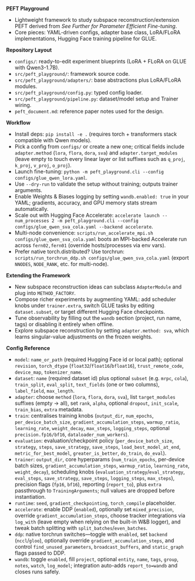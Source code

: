 **PEFT Playground**
- Lightweight framework to study subspace reconstruction/extension PEFT derived from *See Further for Parameter Efficient Fine-tuning*.
- Core pieces: YAML-driven configs, adapter base class, LoRA/FLoRA implementations, Hugging Face training pipeline for GLUE.

**Repository Layout**
- `configs/`: ready-to-edit experiment blueprints (LoRA + FLoRA on GLUE with Qwen3-1.7B).
- `src/peft_playground/`: framework source code.
- `src/peft_playground/adapters/`: base abstractions plus LoRA/FLoRA modules.
- `src/peft_playground/config.py`: typed config loader.
- `src/peft_playground/pipeline.py`: dataset/model setup and Trainer wiring.
- `peft_document.md`: reference paper notes used for the design.

**Workflow**
- Install deps: `pip install -e .` (requires torch + transformers stack compatible with Qwen models).
- Pick a config from `configs/` or create a new one; critical fields include `adapter.method` (`lora`, `flora`, `dora`, `sva`) and `adapter.target_modules` (leave empty to touch every linear layer or list suffixes such as `q_proj`, `k_proj`, `v_proj`, `o_proj`).
- Launch fine-tuning: `python -m peft_playground.cli --config configs/glue_qwen_lora.yaml`.
- Use `--dry-run` to validate the setup without training; outputs trainer arguments.
- Enable Weights & Biases logging by setting `wandb.enabled: true` in your YAML; gradients, accuracy, and GPU memory stats stream automatically.
- Scale out with Hugging Face Accelerate: `accelerate launch --num_processes 2 -m peft_playground.cli --config configs/glue_qwen_sva_cola.yaml --backend accelerate`.
- Multi-node convenience: `scripts/run_accelerate_mpi.sh configs/glue_qwen_sva_cola.yaml` boots an MPI-backed Accelerate run across `fern02,fern01` (override hosts/processes via env vars).
- Prefer native torch.distributed? Use torchrun: `scripts/run_torchrun_ddp.sh configs/glue_qwen_sva_cola.yaml` (export `NNODES`, `NODE_RANK`, etc. for multi-node).

**Extending the Framework**
- New subspace reconstruction ideas can subclass `AdapterModule` and plug into `METHOD_FACTORY`.
- Compose richer experiments by augmenting YAML: add scheduler knobs under `trainer.extra`, switch GLUE tasks by editing `dataset.subset`, or target different Hugging Face checkpoints.
- Tune observability by filling out the `wandb` section (project, run name, tags) or disabling it entirely when offline.
- Explore subspace reconstruction by setting `adapter.method: sva`, which learns singular-value adjustments on the frozen weights.

**Config Reference**
- `model`: `name_or_path` (required Hugging Face id or local path); optional `revision`, `torch_dtype` (`float32`/`float16`/`bfloat16`), `trust_remote_code`, `device_map`, `tokenizer_name`.
- `dataset`: `name` (required dataset id) plus optional `subset` (e.g. `mrpc`, `cola`), `train_split`, `eval_split`, `text_fields` (one or two columns), `label_field`, `max_length`.
- `adapter`: choose `method` (`lora`, `flora`, `dora`, `sva`), list `target_modules` suffixes (empty -> all), set `rank`, `alpha`, optional `dropout`, `init_scale`, `train_bias`, `extra` metadata.
- `train`: centralises training knobs (`output_dir`, `num_epochs`, `per_device_batch_size`, `gradient_accumulation_steps`, `warmup_ratio`, `learning_rate`, `weight_decay`, `max_steps`, `logging_steps`, optional `precision.fp16/bf16`, `dataloader_num_workers`).
- `evaluation`: evaluation/checkpoint policy (`per_device_batch_size`, `strategy`, `steps`, `save_strategy`, `save_steps`, `load_best_model_at_end`, `metric_for_best_model`, `greater_is_better`, `do_train`, `do_eval`).
- `trainer`: `output_dir`, core hyperparams (`num_train_epochs`, per-device batch sizes, `gradient_accumulation_steps`, `warmup_ratio`, `learning_rate`, `weight_decay`), scheduling knobs (`evaluation_strategy`/`eval_strategy`, `eval_steps`, `save_strategy`, `save_steps`, `logging_steps`, `max_steps`), precision flags (`fp16`, `bf16`), reporting (`report_to`), plus `extra` passthrough to `TrainingArguments`; null values are dropped before instantiation.
- `runtime`: `seed`, `gradient_checkpointing`, `torch_compile` placeholder.
- `accelerate`: enable DDP (`enabled`), optionally set `mixed_precision`, override `gradient_accumulation_steps`, choose tracker integrations via `log_with` (leave empty when relying on the built-in W&B logger), and tweak batch splitting with `split_batches`/`even_batches`.
- `ddp`: native torchrun switches—toggle with `enabled`, set `backend` (`nccl`/`gloo`), optionally override `gradient_accumulation_steps`, and control `find_unused_parameters`, `broadcast_buffers`, and `static_graph` flags passed to DDP.
- `wandb`: toggle `enabled`, fill `project`, optional `entity`, `name`, `tags`, `group`, `notes`, `watch`, `log_model`; integration auto-adds `report_to=wandb` and closes runs safely.
